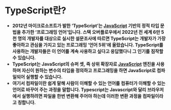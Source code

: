 # **TypeScript란?**

- **2012년 마이크로소프트가 발한 ‘TypeScript’는 [JavaScript](https://www.elancer.co.kr/blog/view?seq=173) 기반의 정적 타입 문법을 추가한 ‘프로그래밍 언어’입니다. 스택 오버플로우에서 2022년 전 세계 6만 5천 명의 개발자를 대상으로 실시한 설문조사에 따르면 TypeScript는 개발자가 가장 좋아하고 관심을 가지고 있는 프로그래밍 ‘언어 5위’에 올랐습니다. TypeScript를 사용하는 개발자들은 이 언어를 계속 사용하고 싶다고 응답했다니 그 인기를 짐작할 수 있습니다.**
- **TypeScript는 JavaScript의 슈퍼 셋, 즉 상위 확장자로 [JavaScript](https://www.elancer.co.kr/blog/view?seq=173) 엔진을 사용하며 자신이 원하는 변수의 타입을 정의하고 프로그래밍을 하면 JavaScript로 컴파일되어 실행할 수 있습니다.**
- **여기서 컴파일이란 쉽게 말해 사람이 이해할 수 있는 언어를 컴퓨터가 이해할 수 있는 언어로 바꾸어 주는 과정을 말합니다. Typescript는 Javascript와 달리 브라우저에서 실행하려면 파일을 한번 변환해 주어야 하는데 이러한 변환 과정을 컴파일이라고 칭합니다.**
